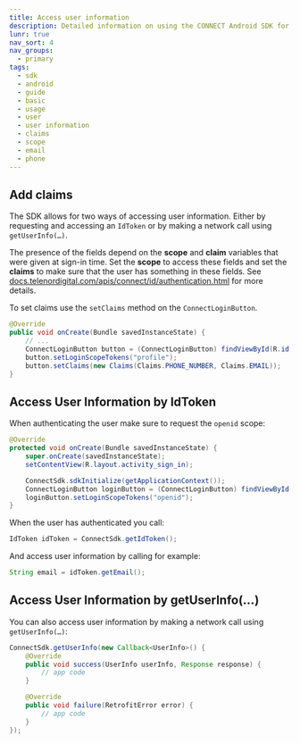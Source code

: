 ```yaml
---
title: Access user information
description: Detailed information on using the CONNECT Android SDK for integration.
lunr: true
nav_sort: 4
nav_groups:
  - primary
tags:
  - sdk
  - android
  - guide
  - basic
  - usage
  - user
  - user information
  - claims
  - scope
  - email
  - phone
---
```


## Add claims

The SDK allows for two ways of accessing user information. Either by requesting and accessing an `IdToken` or by making a network call using `getUserInfo(…)`.

The presence of the fields depend on the **scope** and **claim** variables that were given at sign-in time. Set the **scope** to access these fields and set the **claims** to make sure that the user has something in these fields. See [docs.telenordigital.com/apis/connect/id/authentication.html](http://docs.telenordigital.com/apis/connect/id/authentication.html) for more details.

To set claims use the `setClaims` method on the `ConnectLoginButton`.

```java
@Override
public void onCreate(Bundle savedInstanceState) {
    // ...
    ConnectLoginButton button = (ConnectLoginButton) findViewById(R.id.login_button);
    button.setLoginScopeTokens("profile");
    button.setClaims(new Claims(Claims.PHONE_NUMBER, Claims.EMAIL));
}
```


## Access User Information by IdToken

When authenticating the user make sure to request the `openid` scope:

```java
@Override
protected void onCreate(Bundle savedInstanceState) {
    super.onCreate(savedInstanceState);
    setContentView(R.layout.activity_sign_in);

    ConnectSdk.sdkInitialize(getApplicationContext());
    ConnectLoginButton loginButton = (ConnectLoginButton) findViewById(R.id.login_button);
    loginButton.setLoginScopeTokens("openid");
}
```

When the user has authenticated you call:
```java
IdToken idToken = ConnectSdk.getIdToken();
```

And access user information by calling for example:
```java
String email = idToken.getEmail();
```

## Access User Information by getUserInfo(…)

You can also access user information by making a network call using `getUserInfo(…)`:

```java
ConnectSdk.getUserInfo(new Callback<UserInfo>() {
    @Override
    public void success(UserInfo userInfo, Response response) {
        // app code
    }

    @Override
    public void failure(RetrofitError error) {
        // app code
    }
});
```

